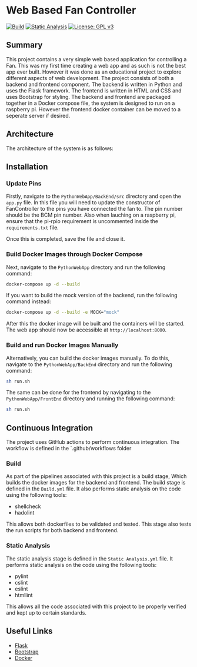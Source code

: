 # Web Based Fan Controller

[![Build](https://github.com/ScottGibb/Web-Based-Fan-Controller/actions/workflows/Build.yml/badge.svg?branch=main)](https://github.com/ScottGibb/Web-Based-Fan-Controller/actions/workflows/Build.yml)
[![Static Analysis](https://github.com/ScottGibb/Web-Based-Fan-Controller/actions/workflows/Static%20Analysis.yml/badge.svg)](https://github.com/ScottGibb/Web-Based-Fan-Controller/actions/workflows/Static%20Analysis.yml)
[![License: GPL v3](https://img.shields.io/badge/License-GPLv3-blue.svg)](https://www.gnu.org/licenses/gpl-3.0)


## Summary

This project contains a very simple web based application for controlling a Fan. This was my first time creating a web app and as such is not the best app ever built. However it was done as an educational project to explore different aspects of web development. The project consists of both a backend and frontend component. The backend is written in Python and uses the Flask framework. The frontend is written in HTML and CSS and uses Bootstrap for styling. The backend and frontend are packaged together in a Docker compose file, the system is designed to run on a raspberry pi. However the frontend docker container can be moved to a seperate server if desired.


## Architecture

The architecture of the system is as follows:


## Installation

### Update Pins

Firstly, navigate to the `PythonWebApp/BackEnd/src` directory and open the `app.py` file. In this file you will need to update the constructor of FanController to the pins you have connected the fan to. The pin number should be the BCM pin number. Also when lauching on a raspberry pi, ensure that the pi-rpio requirement is uncommented inside the `requirements.txt` file.

Once this is completed, save the file and close it.

### Build Docker Images through Docker Compose

Next, navigate to the `PythonWebApp` directory and run the following command:

```bash
docker-compose up -d --build
```
If you want to build the mock version of the backend, run the following command instead:

```bash
docker-compose up -d --build -e MOCK="mock"
```

After this the docker image will be built and the containers will be started. The web app should now be accessible at `http://localhost:8000`.

### Build and run Docker Images Manually

Alternatively, you can build the docker images manually. To do this, navigate to the `PythonWebApp/BackEnd` directory and run the following command:

```bash
sh run.sh
```

The same can be done for the frontend by navigating to the `PythonWebApp/FrontEnd` directory and running the following command:

```bash
sh run.sh
```

## Continuous Integration

The project uses GitHub actions to perform continuous integration. The workflow is defined in the `.github/workflows folder

### Build

As part of the pipelines associated with this project is a build stage, Which builds the docker images for the backend and frontend. The build stage is defined in the `Build.yml` file. It also performs static analysis on the code using the following tools:

- shellcheck
- hadolint

This allows both dockerfiles to be validated and tested. This stage also tests the run scripts for both backend and frontend.


### Static Analysis

The static analysis stage is defined in the `Static Analysis.yml` file. It performs static analysis on the code using the following tools:
- pylint
- cslint
- eslint
- htmllint

This allows all the code associated with this project to be properly verified and kept up to certain standards.

## Useful Links

- [Flask](https://flask.palletsprojects.com/en/2.0.x/)
- [Bootstrap](https://getbootstrap.com/)
- [Docker](https://www.docker.com/)
